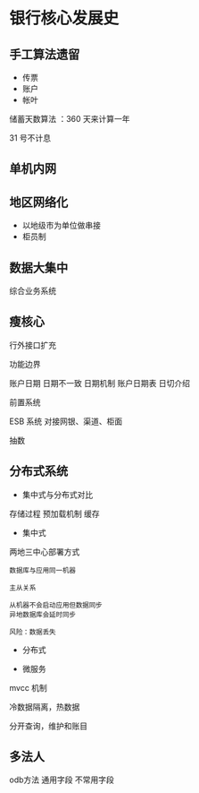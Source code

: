 # 银行核心发展史


## 手工算法遗留

- 传票
- 账户
- 帐叶

储蓄天数算法 ：360 天来计算一年

31 号不计息

## 单机内网

## 地区网络化

- 以地级市为单位做串接
- 柜员制

## 数据大集中

综合业务系统

## 瘦核心

行外接口扩充

功能边界

账户日期
日期不一致
日期机制
账户日期表
日切介绍

前置系统

ESB 系统
对接网银、渠道、柜面

抽数

## 分布式系统

- 集中式与分布式对比

存储过程
预加载机制
缓存

- 集中式

两地三中心部署方式

```
数据库与应用同一机器

主从关系

从机器不会启动应用但数据同步
异地数据库会延时同步

风险：数据丢失

```


- 分布式

- 微服务

mvcc 机制

冷数据隔离，热数据

分开查询，维护和账目

## 多法人

odb方法
通用字段
不常用字段